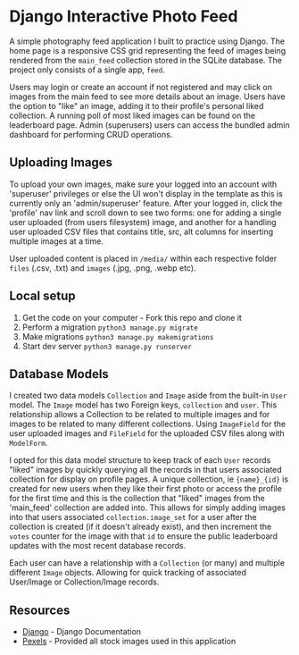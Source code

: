 # Django Interactive Photo Feed
A simple photography feed application I built to practice using Django. The home page is a responsive CSS grid representing the feed of images being rendered from the `main_feed` collection stored in the SQLite database. The project only consists of a single app, `feed`.

Users may login or create an account if not registered and may click on images from the main feed to see more details about an image. Users have the option to "like" an image, adding it to their profile's personal liked collection. A running poll of most liked images can be found on the leaderboard page. Admin (superusers) users can access the bundled admin dashboard for performing CRUD operations.

## Uploading Images
To upload your own images, make sure your logged into an account with 'superuser' privileges or else the UI won't display in the template as this is currently only an 'admin/superuser' feature. After your logged in, click the 'profile' nav link and scroll down to see two forms: one for adding a single user uploaded (from users filesystem) image, and another for a handling user uploaded CSV files that contains title, src, alt columns for inserting multiple images at a time.

User uploaded content is placed in `/media/` within each respective folder `files` (.csv, .txt) and `images` (.jpg, .png, .webp etc).

## Local setup
1. Get the code on your computer - Fork this repo and clone it
2. Perform a migration `python3 manage.py migrate`
3. Make migrations `python3 manage.py makemigrations`
4. Start dev server `python3 manage.py runserver`

## Database Models
I created two data models `Collection` and `Image` aside from the built-in `User` model. The `Image` model has two Foreign keys, `collection` and `user`. This relationship allows a Collection to be related to multiple images and for images to be related to many different collections. Using `ImageField` for the user uploaded images and `FileField` for the uploaded CSV files along with `ModelForm`.

I opted for this data model structure to keep track of each `User` records "liked" images by quickly querying all the records in that users associated collection for display on profile pages. A unique collection, ie `{name}_{id}` is created for new users when they like their first photo or access the profile for the first time and this is the collection that "liked" images from the 'main_feed' collection are added into. This allows for simply adding images into that users associated `collection.image_set` for a user after the collection is created (if it doesn't already exist), and then increment the `votes` counter for the image with that `id` to ensure the public leaderboard updates with the most recent database records.

Each user can have a relationship with a `Collection` (or many) and multiple different `Image` objects. Allowing for quick tracking of associated User/Image or Collection/Image records.

## Resources
- [Django](https://docs.djangoproject.com/en/3.2/) - Django Documentation
- [Pexels](https://pexels.com) - Provided all stock images used in this application